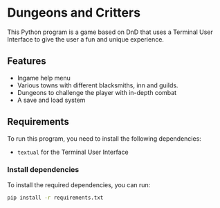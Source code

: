 # Dungeons and Critters

This Python program is a game based on DnD that uses a Terminal User Interface to give the user a fun and unique experience.

## Features
- Ingame help menu
- Various towns with different blacksmiths, inn and guilds.
- Dungeons to challenge the player with in-depth combat
- A save and load system

## Requirements
To run this program, you need to install the following dependencies:

- `textual` for the Terminal User Interface

### Install dependencies
To install the required dependencies, you can run:

```bash
pip install -r requirements.txt
```